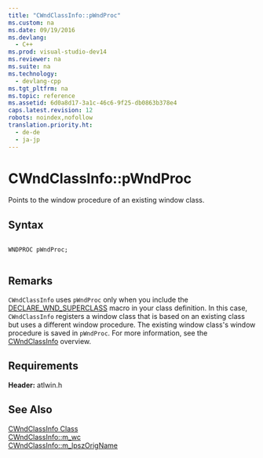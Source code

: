 ```yaml
---
title: "CWndClassInfo::pWndProc"
ms.custom: na
ms.date: 09/19/2016
ms.devlang: 
  - C++
ms.prod: visual-studio-dev14
ms.reviewer: na
ms.suite: na
ms.technology: 
  - devlang-cpp
ms.tgt_pltfrm: na
ms.topic: reference
ms.assetid: 6d0a8d17-3a1c-46c6-9f25-db0863b378e4
caps.latest.revision: 12
robots: noindex,nofollow
translation.priority.ht: 
  - de-de
  - ja-jp
---
```

# CWndClassInfo::pWndProc
Points to the window procedure of an existing window class.  
  
## Syntax  
  
```  
  
WNDPROC pWndProc;  
  
```  
  
## Remarks  
 `CWndClassInfo` uses `pWndProc` only when you include the [DECLARE_WND_SUPERCLASS](../vs140/DECLARE_WND_SUPERCLASS.md) macro in your class definition. In this case, `CWndClassInfo` registers a window class that is based on an existing class but uses a different window procedure. The existing window class's window procedure is saved in `pWndProc`. For more information, see the [CWndClassInfo](../vs140/CWndClassInfo-Class.md) overview.  
  
## Requirements  
 **Header:** atlwin.h  
  
## See Also  
 [CWndClassInfo Class](../vs140/CWndClassInfo-Class.md)   
 [CWndClassInfo::m_wc](../vs140/CWndClassInfo--m_wc.md)   
 [CWndClassInfo::m_lpszOrigName](../vs140/CWndClassInfo--m_lpszOrigName.md)
